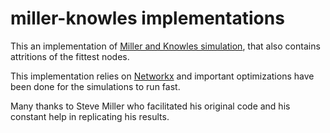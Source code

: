# miller-knowles implementations

This an implementation of [Miller and Knowles simulation](https://mitpress.mit.edu/sites/default/files/titles/content/ecal2015/ch026.html), that also contains attritions of the fittest nodes.

This implementation relies on [Networkx](https://networkx.github.io/) and important optimizations have been done for the simulations to run fast.

Many thanks to Steve Miller who facilitated his original code and his constant help in replicating his results.
